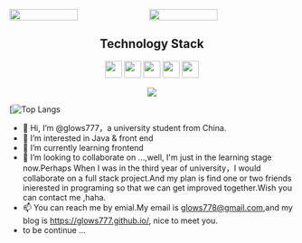 <p style="display:flex">
  <img src="https://github-readme-stats.vercel.app/api?username=glows777&show_icons=true&theme=dracula" style="width:49%">
  <img src="https://github-readme-streak-stats.herokuapp.com/?user=glows777&show_icons=true&locale=en&layout=compact&theme=dracula" style="width:49%" />
</p>
<h2 align="center">Technology Stack</h2>
<p align="center">
<img style="height: 30px" src="https://img.shields.io/badge/-JavaScript-black?style=flat-square&logo=javascript"/>
<img style="height: 30px" src="https://img.shields.io/badge/-Nodejs-black?style=flat-square&logo=Node.js"/>
<img style="height: 30px" src="https://img.shields.io/badge/-Nestjs-black?style=flat-square&logo=Nestjs"/>
<img style="height: 30px" src="https://img.shields.io/badge/-React-black?style=flat-square&logo=react"/>
<img style="height: 30px" src="https://img.shields.io/badge/-Vuejs-black?style=flat-square&logo=vue.js" />
</p>
<p align="center">
  <img src="https://github-readme-stats.vercel.app/api/top-langs/?username=glows777&layout=compact&theme=dracula" />
</p>

[![Top Langs](https://github-readme-stats.vercel.app/api/top-langs/?username=glows777&layout=compact&theme=dracula)

- 👋 Hi, I’m @glows777，a university student from China.
- 👀 I’m interested in Java & front end
- 🌱 I’m currently learning frontend
- 💞️ I’m looking to collaborate on ...,well, I'm just in the learning stage now.Perhaps When I was in the third year of university，I would collaborate on a full stack project.And my plan is find one or two friends inierested in programing so that we can get improved together.Wish you can contact me ,haha.
- 📫 You can reach me by emial.My email is glows778@gmail.com,and my blog is https://glows777.github.io/, nice to meet you.
- to be continue ...


<!--[![Ashutosh's github activity graph](https://github-readme-activity-graph.vercel.app/graph?username=glows777&theme=dracula)](https://github.com/ashutosh00710/github-readme-activity-graph)-->
